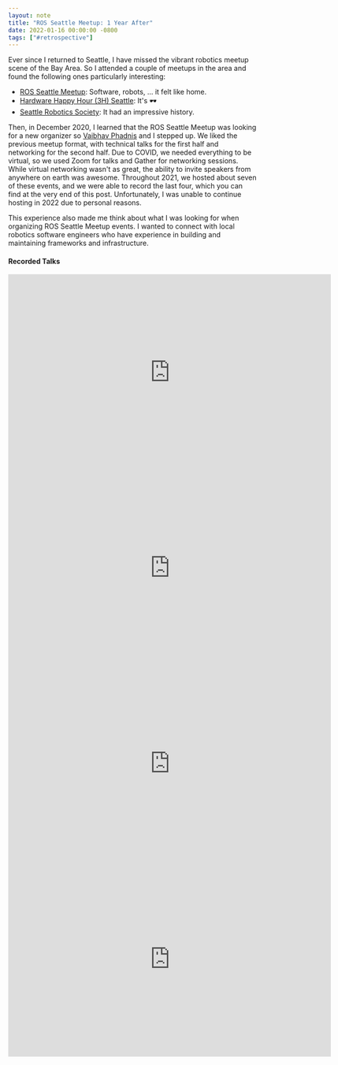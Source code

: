 ```yaml
---
layout: note
title: "ROS Seattle Meetup: 1 Year After"
date: 2022-01-16 00:00:00 -0800
tags: ["#retrospective"]
---
```


Ever since I returned to Seattle, I have missed the vibrant robotics meetup scene of the Bay Area.
So I attended a couple of meetups in the area and found the following ones particularly interesting:

- [ROS Seattle Meetup](https://www.meetup.com/ROS-Seattle/): Software, robots, ... it felt like home.
- [Hardware Happy Hour (3H) Seattle](https://www.meetup.com/seattle-hardware-happy-hour-3h/): It's 🕶️
- [Seattle Robotics Society](https://seattlerobotics.org/): It had an impressive history.

Then, in December 2020, I learned that the ROS Seattle Meetup was looking for a new organizer so [Vaibhav Phadnis](https://www.linkedin.com/in/vaibhav-phadnis-4637b84/) and I stepped up.
We liked the previous meetup format, with technical talks for the first half and networking for the second half.
Due to COVID, we needed everything to be virtual, so we used Zoom for talks and Gather for networking sessions.
While virtual networking wasn't as great, the ability to invite speakers from anywhere on earth was awesome.
Throughout 2021, we hosted about seven of these events, and we were able to record the last four, which you can find at the very end of this post. Unfortunately, I was unable to continue hosting in 2022 due to personal reasons.

This experience also made me think about what I was looking for when organizing ROS Seattle Meetup events.
I wanted to connect with local robotics software engineers who have experience in building and maintaining frameworks and infrastructure.

#### Recorded Talks

<iframe width="655" height="397" src="https://www.youtube.com/embed/videoseries?list=PLznkdfD7hD6Jnue9gvPY6CHcr3AvgmmEv" title="YouTube video player" frameborder="0" allow="accelerometer; autoplay; clipboard-write; encrypted-media; gyroscope; picture-in-picture; web-share" allowfullscreen></iframe>

<iframe width="655" height="397" src="https://www.youtube.com/embed/T1YwSFzyYRA" title="YouTube video player" frameborder="0" allow="accelerometer; autoplay; clipboard-write; encrypted-media; gyroscope; picture-in-picture; web-share" allowfullscreen></iframe>

<iframe width="655" height="397" src="https://www.youtube.com/embed/FuFccwmvaAs" title="YouTube video player" frameborder="0" allow="accelerometer; autoplay; clipboard-write; encrypted-media; gyroscope; picture-in-picture; web-share" allowfullscreen></iframe>

<iframe width="655" height="397" src="https://www.youtube.com/embed/M1ZTYvdTW2s" title="YouTube video player" frameborder="0" allow="accelerometer; autoplay; clipboard-write; encrypted-media; gyroscope; picture-in-picture; web-share" allowfullscreen></iframe>

<br>